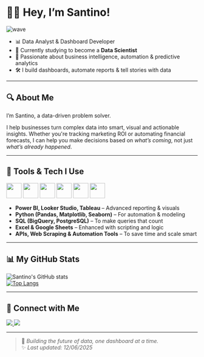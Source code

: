 # 👋🏼 Hey, I’m Santino!

![wave](https://emojipedia-us.s3.amazonaws.com/source/skype/289/waving-hand_1f44b.gif)  

- 📊 Data Analyst & Dashboard Developer  
- 🧪 Currently studying to become a **Data Scientist**  
- 🧠 Passionate about business intelligence, automation & predictive analytics  
- 🛠️ I build dashboards, automate reports & tell stories with data  

---

## 🔍 About Me

I’m Santino, a data-driven problem solver.

I help businesses turn complex data into smart, visual and actionable insights. Whether you're tracking marketing ROI or automating financial forecasts, I can help you make decisions based on *what’s coming*, not just *what’s already happened*.

---

## 💼 Tools & Tech I Use

<code><img height="40" src="![Uploading Proyecto nuevo (7).png…]()"></code>
<code><img height="40" src="https://cdn-icons-png.flaticon.com/512/732/732220.png"></code>
<code><img height="40" src="https://cdn-icons-png.flaticon.com/512/919/919836.png"></code>
<code><img height="40" src="https://cdn-icons-png.flaticon.com/512/5969/5969044.png"></code>
<code><img height="40" src="https://cdn-icons-png.flaticon.com/512/11517/11517105.png"></code>
<code><img height="40" src="https://cdn-icons-png.flaticon.com/512/5968/5968282.png"></code>

- **Power BI, Looker Studio, Tableau** – Advanced reporting & visuals  
- **Python (Pandas, Matplotlib, Seaborn)** – For automation & modeling  
- **SQL (BigQuery, PostgreSQL)** – To make queries that count  
- **Excel & Google Sheets** – Enhanced with scripting and logic  
- **APIs, Web Scraping & Automation Tools** – To save time and scale smart

---

## 📊 My GitHub Stats

![Santino's GitHub stats](https://github-readme-stats.vercel.app/api?username=santinodr&show_icons=true&theme=radical)  
[![Top Langs](https://github-readme-stats.vercel.app/api/top-langs/?username=santinodr&layout=compact&theme=radical)](https://github.com/anuraghazra/github-readme-stats)

---

## 🔗 Connect with Me

<a href="https://www.linkedin.com/in/santinodr/" target="_blank">
  <img src="https://img.shields.io/badge/LinkedIn-blue?style=for-the-badge&logo=linkedin&logoColor=white" />
</a>
<a href="mailto:drsantinodr@gmail.com" target="_blank">
  <img src="https://img.shields.io/badge/Gmail-red?style=for-the-badge&logo=gmail&logoColor=white" />
</a>

---

> 🚀 *Building the future of data, one dashboard at a time.*  
> ✨ *Last updated: 12/06/2025*
